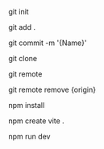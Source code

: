 git init

git add .

git commit -m '{Name}'


git clone


git remote

git remote remove {origin}


npm install








npm create vite .

npm run dev
